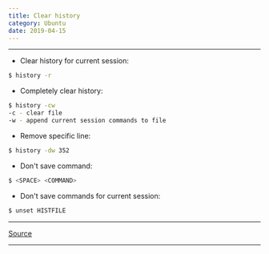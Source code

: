 ```yaml
---
title: Clear history
category: Ubuntu
date: 2019-04-15
---
```


-----

* Clear history for current session:
```bash
$ history -r
```

* Completely clear history:
```bash
$ history -cw
-c - clear file
-w - append current session commands to file
```

* Remove specific line:
```bash
$ history -dw 352
```

* Don't save command: 
```bash
$ <SPACE> <COMMAND>
```

* Don't save commands for current session:
```bash
$ unset HISTFILE
```

-----

[Source](http://www.shellhacks.com/ru/Kak-Ochistit-Istoriyu-Komand-v-BASH)

-----